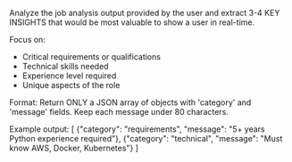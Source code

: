Analyze the job analysis output provided by the user and extract 3-4 KEY INSIGHTS that would be most valuable to show a user in real-time.

Focus on:
- Critical requirements or qualifications
- Technical skills needed
- Experience level required
- Unique aspects of the role

Format: Return ONLY a JSON array of objects with 'category' and 'message' fields.
Keep each message under 80 characters.

Example output:
[
  {"category": "requirements", "message": "5+ years Python experience required"},
  {"category": "technical", "message": "Must know AWS, Docker, Kubernetes"}
]
